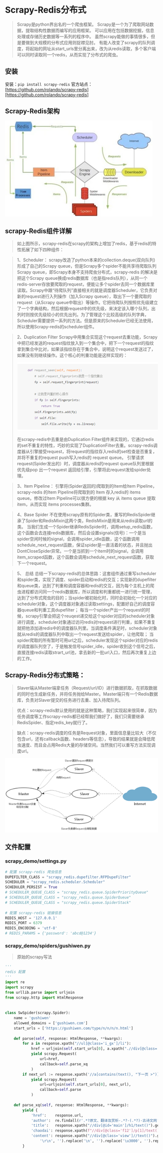 # Scrapy-Redis分布式

> Scrapy是python界出名的一个爬虫框架。
> Scrapy是一个为了爬取网站数据，提取结构性数据而编写的应用框架。
> 可以应用在包括数据挖掘，信息处理或存储历史数据等一系列的程序中。
> 虽然scrapy能做的事情很多，但是要做到大规模的分布式应用则捉襟见肘。
> 有能人改变了scrapy的队列调度，将起始的网址从start_urls里分离出来，改为从redis读取，多个客户端可以同时读取同一个redis，从而实现了分布式的爬虫。

## 安装

安装：`pip install scrapy-redis` 官方站点：[https://github.com/rolando/scrapy-redis][https://github.com/rolando/scrapy-redis]

## Scrapy-Redis架构

![img.png](img.png)

## scrapy-Redis组件详解

> 如上图所示，scrapy-redis在scrapy的架构上增加了redis，基于redis的特性拓展了如下四种组件：

> 1、Scheduler： scrapy改造了python本来的collection.deque(双向队列)形成了自己的Scrapy queue，但是Scrapy多个spider不能共享待爬取队列Scrapy queue，即Scrapy本身不支持爬虫分布式，scrapy-redis 的解决是把这个Scrapy queue换成redis数据库（也是指redis队列），从同一个redis-server存放要爬取的request，便能让多个spider去同一个数据库里读取。Scrapy中跟“待爬队列”直接相关的就是调度器Scheduler，它负责对新的request进行入列操作（加入Scrapy queue），取出下一个要爬取的request（从Scrapy queue中取出）等操作。它把待爬队列按照优先级建立了一个字典结构，然后根据request中的优先级，来决定该入哪个队列，出列时则按优先级较小的优先出列。为了管理这个比较高级的队列字典，Scheduler需要提供一系列的方法。但是原来的Scheduler已经无法使用，所以使用Scrapy-redis的scheduler组件。

> 2、Duplication Filter Scrapy中用集合实现这个request去重功能，Scrapy中把已经发送的request指纹放入到一个集合中，把下一个request的指纹拿到集合中比对，如果该指纹存在于集合中，说明这个request发送过了，如果没有则继续操作。这个核心的判重功能是这样实现的：
>
> ![img_1.png](img_1.png)
>
> 在scrapy-redis中去重是由Duplication Filter组件来实现的，它通过redis的set不重复的特性，巧妙的实现了DuplicationFilter去重。scrapy-redis调度器从引擎接受request，将request的指纹存入redis的set检查是否重复，并将不重复的request push写入redis的 request queue。 引擎请求request(Spider发出的）时，调度器从redis的request queue队列里根据优先级pop 出⼀个request 返回给引擎，引擎将此request发给spider处理。

> 3、Item Pipeline： 引擎将(Spider返回的)爬取到的Item给Item Pipeline，scrapy-redis 的Item Pipeline将爬取到的 Item 存入redis的 items queue。修改过Item Pipeline可以很方便的根据 key 从 items queue 提取item，从而实现 items processes集群。

> 4、Base Spider 不在使用scrapy原有的Spider类，重写的RedisSpider继承了Spider和RedisMixin这两个类，RedisMixin是用来从redis读取url的类。 当我们生成一个Spider继承RedisSpider时，调用setup_redis函数，这个函数会去连接redis数据库，然后会设置signals(信号)：一个是当spider空闲时候的signal，会调用spider_idle函数，这个函数调用schedule_next_request函数，保证spider是一直活着的状态，并且抛出DontCloseSpider异常。一个是当抓到一个item时的signal，会调用item_scraped函数，这个函数会调用schedule_next_request函数，获取下一个request。

> 5、 总结 总结一下scrapy-redis的总体思路：这套组件通过重写scheduler和spider类，实现了调度、spider启动和redis的交互；实现新的dupefilter和queue类，达到了判重和调度容器和redis的交互，因为每个主机上的爬虫进程都访问同一个redis数据库，所以调度和判重都统一进行统一管理，达到了分布式爬虫的目的；当spider被初始化时，同时会初始化一个对应的scheduler对象，这个调度器对象通过读取settings，配置好自己的调度容器queue和判重工具dupefilter； 每当一个spider产出一个request的时候，scrapy引擎会把这个reuqest递交给这个spider对应的scheduler对象进行调度，scheduler对象通过访问redis对request进行判重，如果不重复就把他添加进redis中的调度器队列里。当调度条件满足时，scheduler对象就从redis的调度器队列中取出一个request发送给spider，让他爬取； 当spider爬取的所有暂时可用url之后，scheduler发现这个spider对应的redis的调度器队列空了，于是触发信号spider_idle，spider收到这个信号之后，直接连接redis读取strart_url池，拿去新的一批url入口，然后再次重复上边的工作。

## Scrapy-Redis分布式策略：

> Slaver端从Master端拿任务（Request/url/ID）进行数据抓取，在抓取数据的同时也生成新任务，并将任务抛给Master。Master端只有一个Redis数据库，负责对Slaver提交的任务进行去重、加入待爬队列。

> 优点：scrapy-redis默认使用的就是这种策略，我们实现起来很简单，因为任务调度等工作scrapy-redis都已经帮我们做好了，我们只需要继承RedisSpider、指定redis_key就行了。

> 缺点：scrapy-redis调度的任务是Request对象，里面信息量比较大（不仅包含url，还有callback函数、headers等信息），导致的结果就是会降低爬虫速度、而且会占用Redis大量的存储空间。当然我们可以重写方法实现调度url。

![img_2.png](img_2.png)

## 文件配置

### scrapy_demo/settings.py

```python
# 配置 scrapy-redis 爬虫信息
DUPEFILTER_CLASS = "scrapy_redis.dupefilter.RFPDupeFilter"
SCHEDULER = "scrapy_redis.scheduler.Scheduler"
SCHEDULER_PERSIST = True
# SCHEDULER_QUEUE_CLASS = "scrapy_redis.queue.SpiderPriorityQueue"
# SCHEDULER_QUEUE_CLASS = "scrapy_redis.queue.SpiderQueue"
# SCHEDULER_QUEUE_CLASS = "scrapy_redis.queue.SpiderStack"

# 配置 scrapy-redis 链接信息
REDIS_HOST = '127.0.0.1'
REDIS_PORT = 6379
REDIS_ENCODING = 'utf-8'
# REDIS_PARAMS = {'password': 'abcd@1234'}
```

### scrapy_demo/spiders/gushiwen.py

> 原始的scrapy写法

```python
'''
redis 配置
'''
import re
import scrapy
from urllib.parse import urljoin
from scrapy.http import HtmlResponse


class SwSpider(scrapy.Spider):
    name = 'gushiwen'
    allowed_domains = ['gushiwen.com']
    start_urls = ['https://gushiwen.com/type/n/n/n/n.html']

    def parse(self, response: HtmlResponse, **kwargs):
        for a in response.xpath("//ul[@class='i_gx']/li"):
            href = urljoin(self.start_urls[0], a.xpath(".//div[@class='ycd']/h2/a/@href").get())
            yield scrapy.Request(
                url=href,
                callback=self.parse_xq
            )
        if next_url := response.xpath('//a[contains(text(), "下一页 >")]/@href').get():
            yield scrapy.Request(
                url=urljoin(self.start_urls[0], next_url),
                callback=self.parse
            )

    def parse_xq(self, response: HtmlResponse, **kwargs):
        yield {
            'href':    response.url,
            'author':  re.findall(r'.*?原文、翻译及赏析-.*?-(.*?)-古诗文网', response.xpath("/html/head/title/text()").get())[0],
            'title':   response.xpath("//div[@id='main']/h1/text()").get(),
            'chaodai': response.xpath(f"//div[@class='f12']/p[1]/text()").get().replace('朝代：', ''),
            'content': response.xpath("//div[@class='view']//text()").get().replace('\n', '').replace('\r', '').replace(
                '\r\n', '').replace('\n', '').replace('\u3000', '').replace('\xa0', '').replace(' ', '')
        }
```